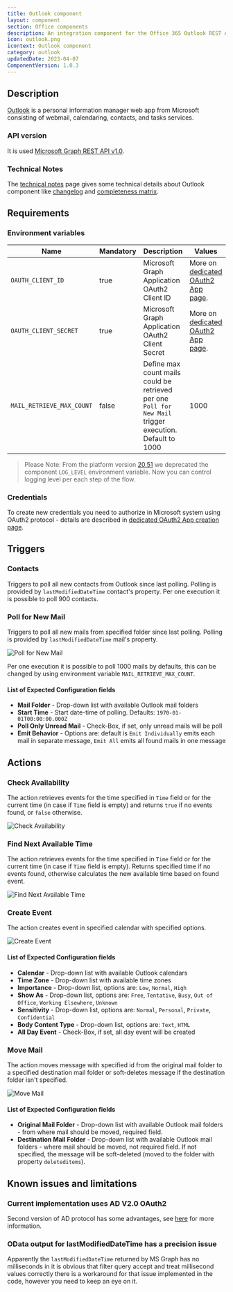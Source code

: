 ```yaml
---
title: Outlook component
layout: component
section: Office components
description: An integration component for the Office 365 Outlook REST API.
icon: outlook.png
icontext: Outlook component
category: outlook
updatedDate: 2023-04-07
ComponentVersion: 1.0.3
---
```


## Description

[Outlook](https://outlook.live.com/) is a personal information manager web app from Microsoft consisting of webmail, calendaring, contacts, and tasks services.

### API version

It is used [Microsoft Graph REST API v1.0](https://docs.microsoft.com/en-us/graph/overview?view=graph-rest-1.0).

### Technical Notes

The [technical notes](technical-notes) page gives some technical details about Outlook component like [changelog](/components/outlook/technical-notes#changelog) and [completeness matrix](/components/outlook/technical-notes#completeness-matrix).


## Requirements

### Environment variables

| Name|Mandatory|Description|Values|
|----|---------|-----------|------|
| `OAUTH_CLIENT_ID`| true | Microsoft Graph Application OAuth2 Client ID | More on [dedicated OAuth2 App page](create-oauth-app). |
| `OAUTH_CLIENT_SECRET`| true | Microsoft Graph Application OAuth2 Client Secret | More on [dedicated OAuth2 App page](create-oauth-app). |
| `MAIL_RETRIEVE_MAX_COUNT`| false | Define max count mails could be retrieved per one `Poll for New Mail` trigger execution. Default to 1000| 1000 |

> Please Note: From the platform version [20.51](/releases/2020-12-17) we deprecated the
> component `LOG_LEVEL` environment variable. Now you can control logging level per each step of the flow.

### Credentials

To create new credentials you need to authorize in Microsoft system using OAuth2 protocol - details are described in [dedicated OAuth2 App creation page](create-oauth-app).

## Triggers

### Contacts

Triggers to poll all new contacts from Outlook since last polling. Polling is provided by `lastModifiedDateTime` contact's property.
Per one execution it is possible to poll 900 contacts.

### Poll for New Mail

Triggers to poll all new mails from specified folder since last polling. Polling is provided by `lastModifiedDateTime` mail's property.

![Poll for New Mail](img/poll-for-new-mail.png)

Per one execution it is possible to poll 1000 mails by defaults, this can be changed by using environment variable `MAIL_RETRIEVE_MAX_COUNT`.

#### List of Expected Configuration fields

* **Mail Folder** - Drop-down list with available Outlook mail folders
* **Start Time** - Start date-time of polling. Defaults: `1970-01-01T00:00:00.000Z`
* **Poll Only Unread Mail** - Check-Box, if set, only unread mails will be poll
* **Emit Behavior** -  Options are: default is `Emit Individually` emits each mail in separate message, `Emit All` emits all found mails in one message

## Actions

### Check Availability

The action retrieves events for the time specified in `Time` field or for the current time (in case if `Time` field is empty) and returns `true` if no events found, or `false` otherwise.

![Check Availability](img/check-availability.png)

### Find Next Available Time

The action retrieves events for the time specified in `Time` field or for the current time (in case if `Time` field is empty).
Returns specified time if no events found, otherwise calculates the new available time based on found event.

![Find Next Available Time](img/find-next.png)

### Create Event

The action creates event in specified calendar with specified options.

![Create Event](img/create-event.png)

#### List of Expected Configuration fields

* **Calendar** - Drop-down list with available Outlook calendars
* **Time Zone** - Drop-down list with available time zones
* **Importance** - Drop-down list, options are: `Low`, `Normal`, `High`
* **Show As** - Drop-down list, options are: `Free`, `Tentative`, `Busy`, `Out of Office`, `Working Elsewhere`, `Unknown`
* **Sensitivity** - Drop-down list, options are: `Normal`, `Personal`, `Private`, `Confidential`
* **Body Content Type** - Drop-down list, options are: `Text`, `HTML`
* **All Day Event** - Check-Box, if set, all day event will be created

### Move Mail

The action moves message with specified id from the original mail folder to a specified destination mail folder or soft-deletes message if the destination folder isn't specified.

![Move Mail](img/move-mail.png)

#### List of Expected Configuration fields

* **Original Mail Folder** - Drop-down list with available Outlook mail folders - from where mail should be moved, required field.
* **Destination Mail Folder** - Drop-down list with available Outlook mail folders - where mail should be moved, not required field.
If not specified, the message will be soft-deleted (moved to the folder with property `deleteditems`).


## Known issues and limitations

### Current implementation uses AD V2.0 OAuth2

Second version of AD protocol has some advantages, see [here](https://docs.microsoft.com/en-us/azure/active-directory/azuread-dev/azure-ad-endpoint-comparison) for more information.

### OData output for lastModifiedDateTime has a precision issue

Apparently the `lastModifiedDateTime` returned by MS Graph has no milliseconds
in it is obvious that filter query accept and treat millisecond values correctly
there is a workaround for that issue implemented in the code, however you need to
keep an eye on it.
